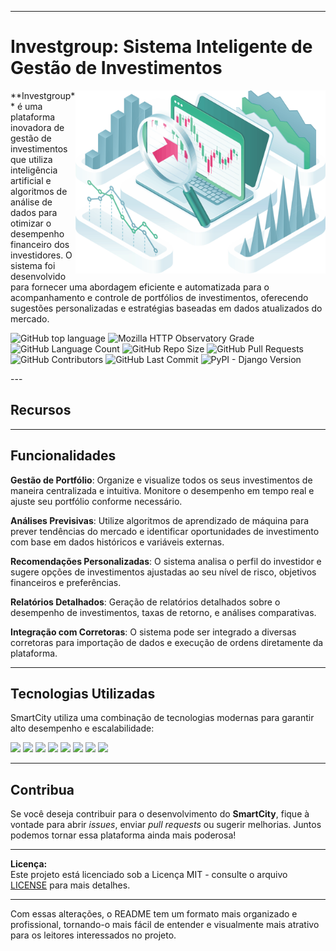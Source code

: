 

---

# **Investgroup: Sistema Inteligente de Gestão de Investimentos**
<div>
  <img align="right" alt="Coding" width="400" src="https://github.com/ricardolopespires/InvestGroup/blob/main/estatistica.png"/>
 <p>
**Investgroup** é uma plataforma inovadora de gestão de investimentos que utiliza inteligência artificial e algoritmos de análise de dados para otimizar o desempenho financeiro dos investidores. O sistema foi desenvolvido para fornecer uma abordagem eficiente e automatizada para o acompanhamento e controle de portfólios de investimentos, oferecendo sugestões personalizadas e estratégias baseadas em dados atualizados do mercado.
 </p>

</div>
<div>
<p align="left">
  <img alt="GitHub top language" src="https://img.shields.io/github/languages/top/ricardolopespires/investGroup">
  <img alt="Mozilla HTTP Observatory Grade" src="https://img.shields.io/mozilla-observatory/grade/github.com?publish">
  <img alt="GitHub Language Count" src="https://img.shields.io/github/languages/count/ricardolopespires/investGroup"/>
  <img alt="GitHub Repo Size" src="https://img.shields.io/github/repo-size/ricardolopespires/investGroup"/>
  <img alt="GitHub Pull Requests" src="https://img.shields.io/github/issues-pr/ricardolopespires/investGroup"/>
  <img alt="GitHub Contributors" src="https://img.shields.io/github/contributors/ricardolopespires/investGroup"/>
  <img alt="GitHub Last Commit" src="https://img.shields.io/github/last-commit/ricardolopespires/investGroup"/> 
  <img alt="PyPI - Django Version" src="https://img.shields.io/pypi/djversions/djangorestframework" />
</p>
</div>
---

## **Recursos**


---
## **Funcionalidades**

**Gestão de Portfólio**: Organize e visualize todos os seus investimentos de maneira centralizada e intuitiva. Monitore o desempenho em tempo real e ajuste seu portfólio conforme necessário.

**Análises Previsivas**: Utilize algoritmos de aprendizado de máquina para prever tendências do mercado e identificar oportunidades de investimento com base em dados históricos e variáveis externas.

**Recomendações Personalizadas**: O sistema analisa o perfil do investidor e sugere opções de investimentos ajustadas ao seu nível de risco, objetivos financeiros e preferências.

**Relatórios Detalhados**: Geração de relatórios detalhados sobre o desempenho de investimentos, taxas de retorno, e análises comparativas.

**Integração com Corretoras**: O sistema pode ser integrado a diversas corretoras para importação de dados e execução de ordens diretamente da plataforma.

---


## **Tecnologias Utilizadas**

SmartCity utiliza uma combinação de tecnologias modernas para garantir alto desempenho e escalabilidade:

<p>
  <img src="https://img.shields.io/badge/Python-3776AB?style=for-the-badge&logo=python&logoColor=white">
  <img src="https://img.shields.io/badge/Django-092E20?style=for-the-badge&logo=django&logoColor=white">
  <img src="https://img.shields.io/badge/Next.js-000000?style=for-the-badge&logo=next.js&logoColor=white">
  <img src="https://img.shields.io/badge/SQLite-003B57?style=for-the-badge&logo=sqlite&logoColor=white">
  <img src="https://img.shields.io/badge/API_REST-25D366?style=for-the-badge&logo=api&logoColor=white">
  <img src="https://img.shields.io/badge/TypeScript-3178C6?style=for-the-badge&logo=typescript&logoColor=white">
  <img src="https://img.shields.io/badge/JavaScript-F7DF1E?style=for-the-badge&logo=javascript&logoColor=black">
  <img src="https://img.shields.io/badge/Node.js-339933?style=for-the-badge&logo=node.js&logoColor=white">
</p>


---

## **Contribua**

Se você deseja contribuir para o desenvolvimento do **SmartCity**, fique à vontade para abrir *issues*, enviar *pull requests* ou sugerir melhorias. Juntos podemos tornar essa plataforma ainda mais poderosa!

---

**Licença:**  
Este projeto está licenciado sob a Licença MIT - consulte o arquivo [LICENSE](LICENSE) para mais detalhes.

---

Com essas alterações, o README tem um formato mais organizado e profissional, tornando-o mais fácil de entender e visualmente mais atrativo para os leitores interessados no projeto.
